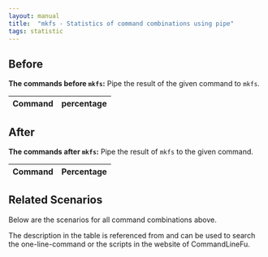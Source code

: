 ```yaml
---
layout: manual
title:  "mkfs - Statistics of command combinations using pipe"
tags: statistic
---
```


## Before

__The commands before `mkfs`:__ Pipe the result of the given command to `mkfs`.

| Command | percentage |
|--------|--------|



## After

__The commands after `mkfs`:__ Pipe the result of `mkfs` to the given command.

| Command | Percentage | 
|-------|--------|



## Related Scenarios

Below are the scenarios for all command combinations above.

The description in the table is referenced from and can be used to search the one-line-command or the scripts in the website of CommandLineFu.




